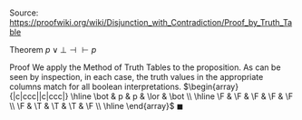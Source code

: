 # 

Source: https://proofwiki.org/wiki/Disjunction_with_Contradiction/Proof_by_Truth_Table

Theorem
$p \lor \bot \dashv \vdash p$


Proof
We apply the Method of Truth Tables to the proposition.
As can be seen by inspection, in each case, the truth values in the appropriate columns match for all boolean interpretations.
$\begin{array}{|c|ccc||c|ccc|} \hline
\bot & p & p & \lor & \bot \\
\hline
\F & \F & \F & \F & \F \\
\F & \T & \T & \T & \F \\
\hline
\end{array}$
$\blacksquare$





